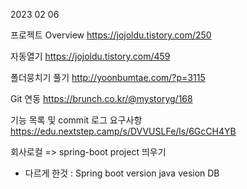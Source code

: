 2023 02 06

프로젝트 Overview
https://jojoldu.tistory.com/250

자동열기
https://jojoldu.tistory.com/459

폴더뭉치기 풀기
http://yoonbumtae.com/?p=3115

Git 연동
https://brunch.co.kr/@mystoryg/168


기능 목록 및 commit 로그 요구사항
https://edu.nextstep.camp/s/DVVUSLFe/ls/6GcCH4YB

회사로컬 => spring-boot project 띄우기
- 다르게 한것 : Spring boot version
  java vesion
  DB 
 
 